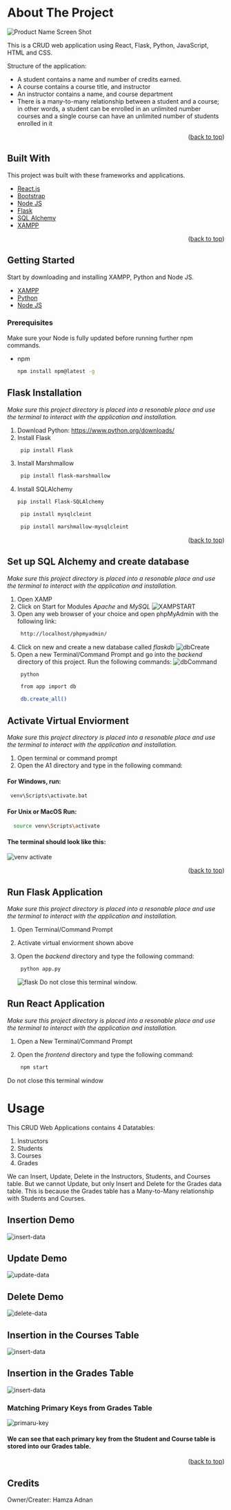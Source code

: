 <div id="top"></div>


<!-- ABOUT THE PROJECT -->
# About The Project

![Product Name Screen Shot][product-screenshot]

This is a CRUD web application using React, Flask, Python, JavaScript, HTML and CSS.

Structure of the application:
* A student contains a name and number of credits earned.
* A course contains a course title, and instructor
* An instructor contains a name, and course department
* There is a many-to-many relationship between a student and a course; in other words, a student can be enrolled in an unlimited number courses and a single course can have an unlimited number of students enrolled in it


<p align="right">(<a href="#top">back to top</a>)</p>



## Built With

This project was built with these frameworks and applications.


* [React.js](https://reactjs.org/)
* [Bootstrap](https://getbootstrap.com)
* [Node JS](https://nodejs.org/en/)
* [Flask](https://flask.palletsprojects.com/en/2.0.x/)
* [SQL Alchemy](https://www.sqlalchemy.org/)
* [XAMPP](https://www.apachefriends.org/download.html)

<p align="right">(<a href="#top">back to top</a>)</p>



<!-- GETTING STARTED -->
## Getting Started

Start by downloading and installing XAMPP, Python and Node JS.
* [XAMPP](https://www.apachefriends.org/download.html)
* [Python](https://www.python.org/downloads/)
* [Node JS](https://nodejs.org/en/) 

### Prerequisites

Make sure your Node is fully updated before running further npm commands.
* npm
  ```sh
  npm install npm@latest -g
  ```

## Flask Installation

_Make sure this project directory is placed into a resonable place and use the terminal to interact with the application and installation._

1. Download Python: https://www.python.org/downloads/
2. Install Flask
   ```sh
    pip install Flask
   ```
3. Install Marshmallow
   ```sh
    pip install flask-marshmallow
   ```
4. Install SQLAlchemy
    ```sh
    pip install Flask-SQLAlchemy
   ```
   ```sh
    pip install mysqlcleint
   ```
   ```sh
    pip install marshmallow-mysqlcleint
   ```



<p align="right">(<a href="#top">back to top</a>)</p>

## Set up SQL Alchemy and create database

_Make sure this project directory is placed into a resonable place and use the terminal to interact with the application and installation._

1. Open XAMP
2. Click on Start for Modules *Apache* and *MySQL*
    ![XAMPSTART][XAMP-start]
3. Open any web browser of your choice and open phpMyAdmin with the following link:
   ```sh
    http://localhost/phpmyadmin/
   ```
4. Click on new and create a new database called *flaskdb*
    ![dbCreate][create-db]
5. Open a new Terminal/Command Prompt and go into the *backend* directory of this project. Run the following commands:
    ![dbCommand][command-db]    
   ```sh
    python
   ```
   ```sh
    from app import db
   ```
   ```sh
    db.create_all()
   ```
## Activate Virtual Enviorment

_Make sure this project directory is placed into a resonable place and use the terminal to interact with the application and installation._

1. Open terminal or command prompt
2. Open the A1 directory and type in the following command:
#### For Windows, run:
   ```sh
    venv\Scripts\activate.bat
   ```
#### For Unix or MacOS Run:
  ```sh
    source venv\Scripts\activate
   ```
#### The terminal should look like this:
![venv activate][venv-activate]

<p align="right">(<a href="#top">back to top</a>)</p>

## Run Flask Application

_Make sure this project directory is placed into a resonable place and use the terminal to interact with the application and installation._

1. Open Terminal/Command Prompt
2. Activate virtual enviorment shown above
3. Open the *backend* directory and type the following command:

   ```sh
    python app.py
   ```
   ![flask][flask-run]
Do not close this terminal window.


## Run React Application

_Make sure this project directory is placed into a resonable place and use the terminal to interact with the application and installation._

1. Open a New Terminal/Command Prompt
2. Open the *frontend* directory and type the following command:

   ```sh
    npm start
   ```
Do not close this terminal window


<!-- USAGE EXAMPLES -->
# Usage

This CRUD Web Applications contains 4 Datatables:
1. Instructors
2. Students
3. Courses
4. Grades

We can Insert, Update, Delete in the Instructors, Students, and Courses table. But we cannot Update, but only Insert and Delete for the Grades data table. This is because the Grades table has a Many-to-Many relationship with Students and Courses.

## Insertion Demo
![insert-data][insert-data]
## Update Demo
![update-data][update-data]
## Delete Demo
![delete-data][delete-data]
## Insertion in the Courses Table
![insert-data][insert-data-courses]
## Insertion in the Grades Table
![insert-data][insert-data-grades]
### Matching Primary Keys from Grades Table
![primaru-key][primary-key]
#### We can see that each primary key from the Student and Course table is stored into our Grades table.


<p align="right">(<a href="#top">back to top</a>)</p>


## Credits

Owner/Creater: Hamza Adnan


<!-- MARKDOWN LINKS & IMAGES -->
<!-- https://www.markdownguide.org/basic-syntax/#reference-style-links -->

[product-screenshot]: img/main.png
[XAMP-Start]: img\XAMPstart.png
[create-db]: img\phpadmin-db-create.png
[command-db]: img\command-db.png
[venv-activate]: img\venv-activate.png
[flask-run]: img\flask-run.png
[primary-key]: img\primary-key-match.png
[insert-data]: img\insert-data.gif
[update-data]: img\update-data.gif
[delete-data]: img\delete-data.gif
[insert-data-courses]: img\insert-data-courses.gif
[insert-data-grades]: img\insert-data-grades.gif
